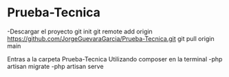 # Prueba-Tecnica

-Descargar el proyecto
git init
git remote add origin https://github.com/JorgeGuevaraGarcia/Prueba-Tecnica.git
git pull origin main

Entras a la carpeta Prueba-Tecnica Utilizando composer en la terminal
-php artisan migrate
-php artisan serve
